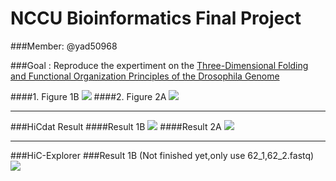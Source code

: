 # NCCU Bioinformatics Final Project

###Member:
@yad50968

###Goal : 
Reproduce the expertiment on the [Three-Dimensional Folding and Functional Organization Principles of the Drosophila Genome](http://admbio.ccu.edu.tw/new/seminar_pdf/1002/Three-dimensional.pdf)  

####1. Figure 1B
![](https://github.com/yad50968/NCCU_Bioinformatics_Final/blob/master/paper_1B.png)
####2. Figure 2A 
![](https://github.com/yad50968/NCCU_Bioinformatics_Final/blob/master/paper_2A.png)

---------
###HiCdat Result
####Result 1B
![](https://github.com/yad50968/NCCU_Bioinformatics_Final/blob/master/HiCdat_1B.png)
####Result 2A
![](https://github.com/yad50968/NCCU_Bioinformatics_Final/blob/master/HiCdat_2A.png)


---------
###HiC-Explorer
###Result 1B (Not finished yet,only use 62_1,62_2.fastq)
![](https://github.com/yad50968/NCCU_Bioinformatics_Final/blob/master/HiC-Explorer_1b.jpg)

